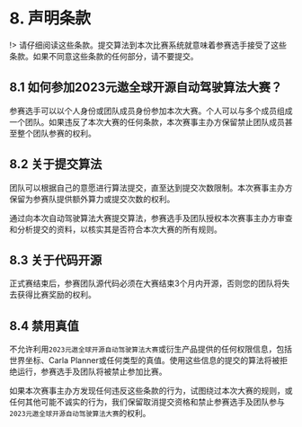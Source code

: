 
# 8. 声明条款

!> 请仔细阅读这些条款。提交算法到本次比赛系统就意味着参赛选手接受了这些条款。如果不同意这些条款的任何部分，请不要提交。

## 8.1 如何参加2023元遨全球开源自动驾驶算法大赛？

参赛选手可以以个人身份或团队成员身份参加本次大赛。个人可以与多个成员组成一个团队。如果违反了本次大赛的任何条款，本次赛事主办方保留禁止团队成员甚至整个团队参赛的权利。

## 8.2 关于提交算法

团队可以根据自己的意愿进行算法提交，直至达到提交次数限制。本次赛事主办方保留为参赛队提供额外算力或提交次数的权利。

通过向本次自动驾驶算法大赛提交算法，参赛选手及团队授权本次赛事主办方审查和分析提交的资料，以核实其是否符合本次大赛的所有规则。

## 8.3 关于代码开源

正式赛结束后，参赛团队源代码必须在大赛结束3个月内开源，否则您的团队将失去获得比赛奖励的权利。

## 8.4 禁用真值

不允许利用`2023元遨全球开源自动驾驶算法大赛`或衍生产品提供的任何权限信息，包括世界坐标、Carla Planner或任何类型的真值。使用这些信息的提交的算法将被拒绝运行，参赛选手及团队将被禁止参加比赛。

如果本次赛事主办方发现任何违反这些条款的行为，试图绕过本次大赛的规则，或任何其他可能不诚实的行为，我们保留取消提交资格和禁止参赛选手及团队参与`2023元遨全球开源自动驾驶算法大赛`的权利。
